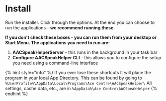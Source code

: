 # Install

Run the installer. Click through the options. At the end you can choose to run the applications - **we recommend running these.**

**If you don't check these boxes - you can run them from your desktop or Start Menu. The applications you need to run are:**

1. **AACSpeakHelperServer** - this runs in the background in your task bar
2. **Configure AACSpeakHelper CLI** - this allows you to configure the setup you need using a command-line interface

{% hint style="info" %}
If you ever lose these shortcuts It will place the program in your local App Directory. This can be found by going to `%UserProfile%\AppData\Local\Programs\Ace Centre\AACSpeakHelper\`  All settings, cache data, etc., are in `%AppData%\Ace Centre\AACSpeakHelper`
{% endhint %}

####
